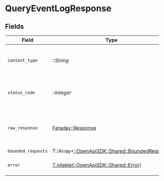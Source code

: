# QueryEventLogResponse


## Fields

| Field                                                                                   | Type                                                                                    | Required                                                                                | Description                                                                             |
| --------------------------------------------------------------------------------------- | --------------------------------------------------------------------------------------- | --------------------------------------------------------------------------------------- | --------------------------------------------------------------------------------------- |
| `content_type`                                                                          | *::String*                                                                              | :heavy_check_mark:                                                                      | HTTP response content type for this operation                                           |
| `status_code`                                                                           | *::Integer*                                                                             | :heavy_check_mark:                                                                      | HTTP response status code for this operation                                            |
| `raw_response`                                                                          | [Faraday::Response](https://www.rubydoc.info/gems/faraday/Faraday/Response)             | :heavy_check_mark:                                                                      | Raw HTTP response; suitable for custom response parsing                                 |
| `bounded_requests`                                                                      | T::Array<[::OpenApiSDK::Shared::BoundedRequest](../../models/shared/boundedrequest.md)> | :heavy_minus_sign:                                                                      | OK                                                                                      |
| `error`                                                                                 | [T.nilable(::OpenApiSDK::Shared::Error)](../../models/shared/error.md)                  | :heavy_minus_sign:                                                                      | Default error response                                                                  |